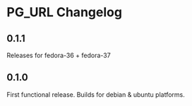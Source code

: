 # PG_URL Changelog
## 0.1.1
Releases for fedora-36 + fedora-37

## 0.1.0
First functional release. Builds for debian & ubuntu platforms.
